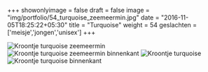 +++
showonlyimage = false
draft = false
image = "img/portfolio/54_turquoise_zeemeermin.jpg"
date = "2016-11-05T18:25:22+05:30"
title = "Turquoise"
weight = 54
geslachten = ['meisje','jongen','unisex']
+++

<!--more-->
![Kroontje turquoise zeemeermin][1]
![Kroontje turquoise zeemeermin binnenkant][2]
![Kroontje turquoise][3]
![Kroontje turquoise binnenkant][4]


[1]: /img/portfolio/54_turquoise_zeemeermin.jpg
[2]: /img/portfolio/alternatieven/54_turquoise_zeemeermin_binnenkant.jpg
[3]: /img/portfolio/alternatieven/54_turquoise.jpg
[4]: /img/portfolio/alternatieven/54_turquoise_binnenkant.jpg